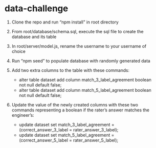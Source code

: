# data-challenge

1. Clone the repo and run “npm install” in root directory

2. From root/database/schema.sql, execute the sql file to create the database and its table 

3. In root/server/model.js, rename the username to your username of choice

4. Run “npm seed” to populate database with randomly generated data

5. Add two extra columns to the table with these commands:
	* alter table dataset add column match_3_label_agreement boolean not null default false;
	* alter table dataset add column match_5_label_agreement boolean not null default false;

6. Update the value of the newly created columns with these two commands representing a boolean if the rater’s answer matches the engineer’s:
	* update dataset set match_3_label_agreement = (correct_answer_3_label = rater_answer_3_label);
	* update dataset set match_5_label_agreement = (correct_answer_5_label = rater_answer_5_label);
